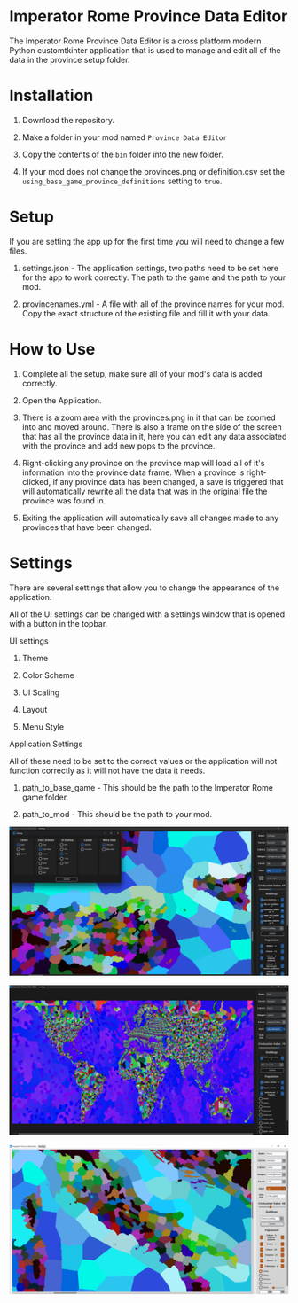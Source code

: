 # Imperator Rome Province Data Editor

The Imperator Rome Province Data Editor is a cross platform modern Python customtkinter application that is used to manage and edit all of the data in the province setup folder.

# Installation

1. Download the repository.

2. Make a folder in your mod named `Province Data Editor`

3. Copy the contents of the `bin` folder into the new folder.

4. If your mod does not change the provinces.png or definition.csv set the `using_base_game_province_definitions` setting to `true`.

# Setup

If you are setting the app up for the first time you will need to change a few files.

1. settings.json - The application settings, two paths need to be set here for the app to work correctly. The path to the game and the path to your mod.

2. provincenames.yml - A file with all of the province names for your mod. Copy the exact structure of the existing file and fill it with your data.

# How to Use

1. Complete all the setup, make sure all of your mod's data is added correctly.

2. Open the Application.

3. There is a zoom area with the provinces.png in it that can be zoomed into and moved around. There is also a frame on the side of the screen that has all the province data in it, here you can edit any data associated with the province and add new pops to the province.

4. Right-clicking any province on the province map will load all of it's information into the province data frame. When a province is right-clicked, if any province data has been changed, a save is triggered that will automatically rewrite all the data that was in the original file the province was found in.

5. Exiting the application will automatically save all changes made to any provinces that have been changed.

# Settings

There are several settings that allow you to change the appearance of the application.

All of the UI settings can be changed with a settings window that is opened with a button in the topbar.

UI settings
1. Theme

2. Color Scheme

3. UI Scaling

4. Layout

5. Menu Style

Application Settings

All of these need to be set to the correct values or the application will not function correctly as it will not have the data it needs.

1. path_to_base_game - This should be the path to the Imperator Rome game folder.

2. path_to_mod - This should be the path to your mod.


![Screenshot](/assets/image1.png)

![Screenshot 2](/assets/image2.png)

![Screenshot 3](/assets/image3.png)
